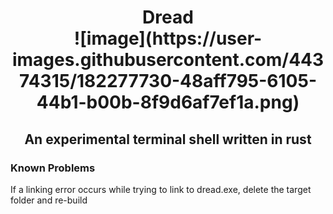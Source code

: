 <h1 align="center"> Dread <br> ![image](https://user-images.githubusercontent.com/44374315/182277730-48aff795-6105-44b1-b00b-8f9d6af7ef1a.png) </h1>
<h2 align="center"> An experimental terminal shell written in rust </h2>

<h3> Known Problems </h3>
<p> If a linking error occurs while trying to link to dread.exe, delete the target folder and re-build </p>
